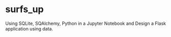 # surfs_up
Using SQLite, SQAlchemy, Python in a Jupyter Notebook and Design a Flask application using data.

